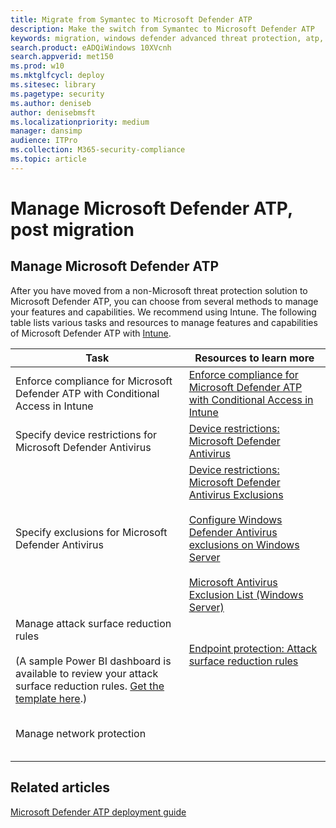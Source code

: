 ```yaml
---
title: Migrate from Symantec to Microsoft Defender ATP
description: Make the switch from Symantec to Microsoft Defender ATP
keywords: migration, windows defender advanced threat protection, atp, edr
search.product: eADQiWindows 10XVcnh
search.appverid: met150
ms.prod: w10
ms.mktglfcycl: deploy
ms.sitesec: library
ms.pagetype: security
ms.author: deniseb
author: denisebmsft
ms.localizationpriority: medium
manager: dansimp
audience: ITPro
ms.collection: M365-security-compliance 
ms.topic: article
---
```


# Manage Microsoft Defender ATP, post migration

## Manage Microsoft Defender ATP

After you have moved from a non-Microsoft threat protection solution to Microsoft Defender ATP, you can choose from several methods to manage your features and capabilities. We recommend using Intune. The following table lists various tasks and resources to manage features and capabilities of Microsoft Defender ATP with [Intune](https://docs.microsoft.com/intune/fundamentals/what-is-intune).

|Task | Resources to learn more |
|---|---|
|Enforce compliance for Microsoft Defender ATP with Conditional Access in Intune |[Enforce compliance for Microsoft Defender ATP with Conditional Access in Intune](https://docs.microsoft.com/mem/intune/protect/advanced-threat-protection) | 
|Specify device restrictions for Microsoft Defender Antivirus |[Device restrictions: Microsoft Defender Antivirus](https://docs.microsoft.com/mem/intune/configuration/device-restrictions-windows-10#microsoft-defender-antivirus) |
|Specify exclusions for Microsoft Defender Antivirus|[Device restrictions: Microsoft Defender Antivirus Exclusions](https://docs.microsoft.com/mem/intune/configuration/device-restrictions-windows-10#microsoft-defender-antivirus-exclusions)<br/><br/>[Configure Windows Defender Antivirus exclusions on Windows Server](https://docs.microsoft.com/windows/security/threat-protection/windows-defender-antivirus/configure-server-exclusions-windows-defender-antivirus)<br/><br/>[Microsoft Antivirus Exclusion List (Windows Server)](https://social.technet.microsoft.com/wiki/contents/articles/953.microsoft-anti-virus-exclusion-list.aspx) |
|Manage attack surface reduction rules <br/><br/>(A sample Power BI dashboard is available to review your attack surface reduction rules. [Get the template here](https://github.com/microsoft/MDATP-PowerBI-Templates/tree/master/Attack%20Surface%20Reduction%20rules).)|[Endpoint protection: Attack surface reduction rules](https://docs.microsoft.com/mem/intune/protect/endpoint-protection-windows-10?toc=%2Fintune%2Fconfiguration%2Ftoc.json&bc=%2Fintune%2Fconfiguration%2Fbreadcrumb%2Ftoc.json#attack-surface-reduction-rules)<br/><br/>|
|Manage network protection   |[]()<br/><br/>[]()<br/><br/>    |

## Related articles

[Microsoft Defender ATP deployment guide](https://docs.microsoft.com/windows/security/threat-protection/microsoft-defender-atp/deployment-phases)


